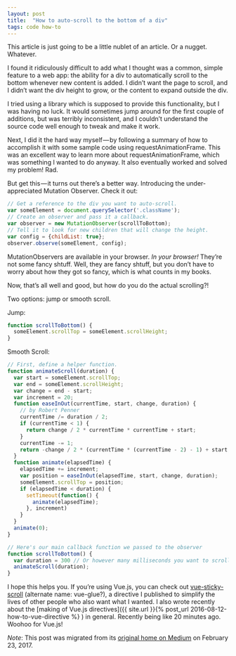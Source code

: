 ```yaml
---
layout: post
title:  "How to auto-scroll to the bottom of a div"
tags: code how-to
---
```


This article is just going to be a little nublet of an article. Or a nugget. Whatever.  
<!--more-->
I found it ridiculously difficult to add what I thought was a common, simple feature to a web app: the ability for a div to automatically scroll to the bottom whenever new content is added. I didn’t want the page to scroll, and I didn’t want the div height to grow, or the content to expand outside the div.  

I tried using a library which is supposed to provide this functionality, but I was having no luck. It would sometimes jump around for the first couple of additions, but was terribly inconsistent, and I couldn’t understand the source code well enough to tweak and make it work.  

Next, I did it the hard way myself — by following a summary of how to accomplish it with some sample code using requestAnimationFrame. This was an excellent way to learn more about requestAnimationFrame, which was something I wanted to do anyway. It also eventually worked and solved my problem! Rad.  

But get this — it turns out there’s a better way. Introducing the under-appreciated Mutation Observer. Check it out:  
```js
// Get a reference to the div you want to auto-scroll.
var someElement = document.querySelector('.className');
// Create an observer and pass it a callback.
var observer = new MutationObserver(scrollToBottom);
// Tell it to look for new children that will change the height.
var config = {childList: true};
observer.observe(someElement, config);
```
MutationObservers are available in your browser. *In your browser!* They’re not some fancy shtuff. Well, they are fancy shtuff, but you don’t have to worry about how they got so fancy, which is what counts in my books.  

Now, that’s all well and good, but how do you do the actual scrolling?!  

Two options: jump or smooth scroll.  

Jump:
```js
function scrollToBottom() {
  someElement.scrollTop = someElement.scrollHeight;
}
```
Smooth Scroll:
```js
// First, define a helper function.
function animateScroll(duration) {
  var start = someElement.scrollTop;
  var end = someElement.scrollHeight;
  var change = end - start;
  var increment = 20;
  function easeInOut(currentTime, start, change, duration) {
    // by Robert Penner
    currentTime /= duration / 2;
    if (currentTime < 1) {
      return change / 2 * currentTime * currentTime + start;
    }
    currentTime -= 1;
    return -change / 2 * (currentTime * (currentTime - 2) - 1) + start;
  }
  function animate(elapsedTime) {
    elapsedTime += increment;
    var position = easeInOut(elapsedTime, start, change, duration);
    someElement.scrollTop = position;
    if (elapsedTime < duration) {
      setTimeout(function() {
        animate(elapsedTime);
      }, increment)
    }
  }
  animate(0);
}

// Here's our main callback function we passed to the observer
function scrollToBottom() {
  var duration = 300 // Or however many milliseconds you want to scroll to last
  animateScroll(duration);
}
```
I hope this helps you. If you’re using Vue.js, you can check out [vue-sticky-scroll](https://github.com/heatherbooker/vue-sticky-scroll) (alternate name: vue-glue?), a directive I published to simplify the lives of other people who also want what I wanted. I also wrote recently about the [making of Vue.js directives]({{ site.url }}{% post_url 2016-08-12-how-to-vue-directive %}
) in general. Recently being like 20 minutes ago. Woohoo for Vue.js!

*Note*: This post was migrated from its [original home on Medium](https://medium.com/@heatherbooker/how-to-auto-scroll-to-the-bottom-of-a-div-415e967e7a24#.etorqdgbe) on February 23, 2017.
